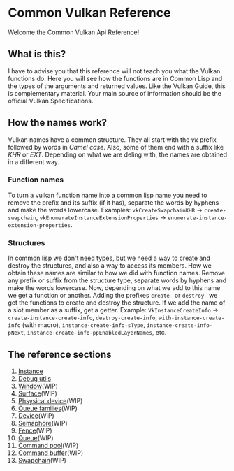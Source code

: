 
# Common Vulkan Reference

Welcome the Common Vulkan Api Reference! 

## What is this?

I have to advise you that this reference will not teach you what the Vulkan functions do. Here you will see how the functions are in Common Lisp and the types of the arguments and returned values. Like the Vulkan Guide, this is complementary material. Your main source of information should be the official Vulkan Specifications. 

## How the names work?

Vulkan names have a common structure. They all start with the *vk* prefix followed by words in *Camel case*. Also, some of them end with a suffix like *KHR* or *EXT*. Depending on what we are deling with, the names are obtained in a different way.

### Function names

To turn a vulkan function name into a common lisp name you need to remove the prefix and its suffix (if it has), separate the words by hyphens and make the words lowercase. Examples: `vkCreateSwapchainKHR` -> `create-swapchain`, `vkEnumerateInstanceExtensionProperties` -> `enumerate-instance-extension-properties`.

### Structures

In common lisp we don't need types, but we need a way to create and destroy the structures, and also a way to access its members. How we obtain these names are similar to how we did with function names. Remove any prefix or suffix from the structure type, separate words by hyphens and make the words lowercase. Now, depending on what we add to this name we get a function or another. Adding the prefixes `create-` or `destroy-` we get the functions to create and destroy the structure. If we add the name of a slot member as a suffix, get a getter. Example: `VkInstanceCreateInfo` -> `create-instance-create-info`, `destroy-create-info`, `with-instance-create-info` (with macro), `instance-create-info-sType`, `instance-create-info-pNext`, `instance-create-info-ppEnabledLayerNames`, etc.

## The reference sections

1. [Instance](https://hectarea1996.github.io/common-vulkan/api/instance.html)
2. [Debug utils](https://hectarea1996.github.io/common-vulkan/api/debug-utils.html)
3. [Window](https://hectarea1996.github.io/common-vulkan/api/window.html)(WIP)
4. [Surface](https://hectarea1996.github.io/common-vulkan/api/surface.html)(WIP)
5. [Phsysical device](https://hectarea1996.github.io/common-vulkan/api/physical-device.html)(WIP)
6. [Queue families](https://hectarea1996.github.io/common-vulkan/api/queue-family.html)(WIP)
7. [Device](https://hectarea1996.github.io/common-vulkan/api/device.html)(WIP)
8. [Semaphore](https://hectarea1996.github.io/common-vulkan/api/semaphore.html)(WIP)
9. [Fence](https://hectarea1996.github.io/common-vulkan/api/fence.html)(WIP)
10. [Queue](https://hectarea1996.github.io/common-vulkan/api/queue.html)(WIP)
11. [Command pool](https://hectarea1996.github.io/common-vulkan/api/command-pool.html)(WIP)
12. [Command buffer](https://hectarea1996.github.io/common-vulkan/api/command-buffer.html)(WIP)
13. [Swapchain](https://hectarea1996.github.io/common-vulkan/api/swapchain.html)(WIP)

